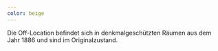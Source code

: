 ```yaml
---
color: beige
---
```


Die Off-Location befindet sich in denkmalgeschützten Räumen aus dem Jahr 1886 und sind im Originalzustand.
